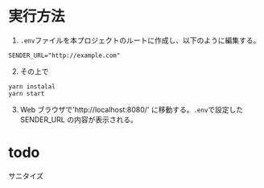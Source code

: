 # 実行方法

1. `.env`ファイルを本プロジェクトのルートに作成し、以下のように編集する。

```
SENDER_URL="http://example.com"
```

2. その上で

```
yarn instalal
yarn start
```

3. Web ブラウザで'http://localhost:8080/' に移動する。`.env`で設定した SENDER_URL の内容が表示される。

# todo

サニタイズ
